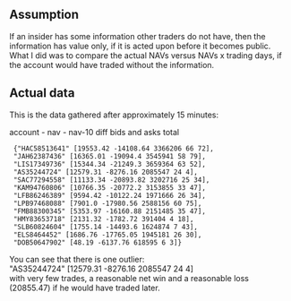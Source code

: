 ## Assumption
If an insider has some information other traders do not have, then the information has value only, if it is 
acted upon before it becomes public.  
What I did was to compare the actual NAVs versus NAVs x trading days, if the account would have traded without the information.

## Actual data

This is the data gathered after approximately 15 minutes:  

account - nav - nav-10 diff bids and asks total  

     {"HAC58513641" [19553.42 -14108.64 3366206 66 72],
     "JAH62387436" [16365.01 -19094.4 3545941 58 79],
     "LIS17349736" [15344.34 -21249.3 3659364 63 52],
     "AS35244724" [12579.31 -8276.16 2085547 24 4],
     "SAC77294558" [11133.34 -20893.82 3202716 25 34],
     "KAM94760806" [10766.35 -20772.2 3153855 33 47],
     "LFB86246389" [9594.42 -10122.24 1971666 26 34],
     "LPB97468088" [7901.0 -17980.56 2588156 60 75],
     "FMB88300345" [5353.97 -16160.88 2151485 35 47],
     "HMY83653718" [2131.32 -1782.72 391404 4 18],
     "SLB60824604" [1755.14 -14493.6 1624874 7 43],
     "ELS8464452" [1686.76 -17765.05 1945181 26 30],
     "DOB50647902" [48.19 -6137.76 618595 6 3]}
 
You can see that there is one outlier:  
"AS35244724" [12579.31 -8276.16 2085547 24 4]  
with very few trades, a reasonable net win and a reasonable loss (20855.47) if he would have traded later.
